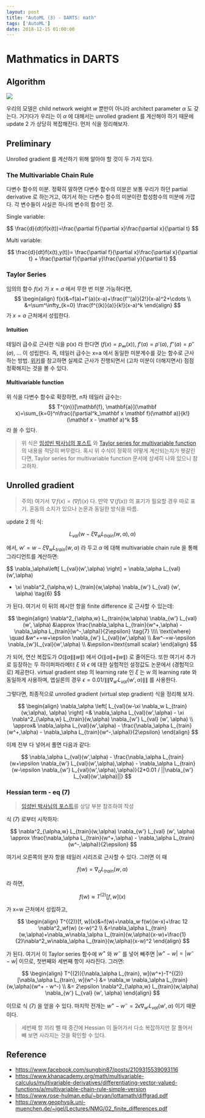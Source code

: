 ```yaml
---
layout: post
title: "AutoML (3) - DARTS: math"
tags: ['AutoML']
date: 2018-12-15 01:00:00
---
```


# Mathmatics in DARTS

## Algorithm

<img src="{{site.url}}/assets/nas/2-darts-algo.png">

우리의 모델은 child network weight $w$ 뿐만이 아니라 architect parameter $\alpha$ 도 갖는다. 거기다가 우리는 이 $\alpha$ 에 대해서는 unrolled gradient 를 계산해야 하기 때문에 update 2 가 상당히 복잡해진다. 먼저 식을 정리해보자.

## Preliminary

Unrolled gradient 를 계산하기 위해 알아야 할 것이 두 가지 있다.

### The Multivariable Chain Rule

다변수 함수의 미분. 정확히 말하면 다변수 함수의 미분은 보통 우리가 하던 partial derivative 로 하는거고, 여기서 하는 다변수 함수의 미분이란 합성함수의 미분에 가깝다. 각 변수들이 사실은 하나의 변수의 함수인 것.

Single variable:

$$
\frac{d}{dt}f(x(t))=\frac{\partial f}{\partial x}\frac{\partial x}{\partial t}
$$

Multi variable:

$$
\frac{d}{dt}f(x(t),y(t))=
\frac{\partial f}{\partial x}\frac{\partial x}{\partial t} + 
\frac{\partial f}{\partial y}\frac{\partial y}{\partial t}
$$

### Taylor Series

임의의 함수 $f(x)$ 가 $x=a$ 에서 무한 번 미분 가능하다면,
$$
\begin{align}
f(x)&=f(a)+f'(a)(x-a)+\frac{f''(a)}{2!}(x-a)^2+\cdots \\
&=\sum^\infty_{k=0} \frac{f^{(k)}(a)}{k!}(x-a)^k
\end{align}
$$
가 $x=a$ 근처에서 성립한다.

#### Intuition

테일러 급수로 근사한 식을 p(x) 라 한다면 ($f(x)=p_\infty(x)$), $f'(a)=p'(a)$, $f''(a)=p''(a)$, ... 이 성립한다. 즉, 테일러 급수는 x=a 에서 동일한 미분계수를 갖는 함수로 근사하는 방법. [위키](https://en.wikipedia.org/wiki/Taylor_series)를 참고하면 실제로 근사가 진행되면서 (고차 미분이 더해지면서) 점점 정확해지는 것을 볼 수 있다.

#### Multivariable function

위 식을 다변수 함수로 확장하면, n차 테일러 급수는:
$$
T^{(n)}[\mathbf{f}, \mathbf{a}](\mathbf x)=\sum_{k=0}^n\frac{(\partial^k_\mathbf x \mathbf f)(\mathbf a)}{k!}(\mathbf x - \mathbf a)^k
$$
라 쓸 수 있다. 

> 위 식은 [임성빈 박사님의 포스트](https://www.facebook.com/sungbin87/posts/2109315539093116) 와 [Taylor series for multivariable function](https://www.researchgate.net/publication/286625914_Taylor_Series_For_Multi-Variable_Functions) 의 내용을 적당히 버무렸다. 혹시 위 수식이 정확히 어떻게 계산되는지가 헷갈린다면, Taylor series for multivariable function 문서에 상세히 나와 있으니 참고하자.

## Unrolled gradient

> 주의) 여기서 $\nabla f(x) = (\nabla f)(x)$ 다. 만약 $\nabla (f(x))$ 의 표기가 필요할 경우 따로 표기. 혼동의 소지가 있으나 논문과 동일한 방식을 따름.

update 2 의 식:

$$
L_{val}(w-\xi \nabla_w L_{train}(w,\alpha), \alpha)
$$

에서, $w'= w-\xi \nabla_w L_{train}(w,\alpha)$ 라 두고 $\alpha$ 에 대해 multivariable chain rule 을 통해 그라디언트를 계산하면:

$$
\nabla_\alpha\left[ L_{val}(w',\alpha) \right] =
\nabla_\alpha L_{val}(w',\alpha) 
- \xi \nabla^2_{\alpha,w} L_{train}(w,\alpha) \nabla_{w'} L_{val} (w', \alpha)
\tag{6}
$$

가 된다. 여기서 이 뒤의 헤시안 항을 finite difference 로 근사할 수 있는데:

$$
\begin{align}
\nabla^2_{\alpha,w} L_{train}(w,\alpha) \nabla_{w'} L_{val} (w', \alpha) &\approx \frac{\nabla_\alpha L_{train}(w^+,\alpha) - \nabla_\alpha L_{train}(w^-,\alpha)}{2\epsilon} \tag{7} \\\\
\text{where} \quad
&w^+=w+\epsilon \nabla_{w'} L_{val}(w',\alpha) \\
&w^-=w-\epsilon \nabla_{w'}L_{val}(w',\alpha) \\
&\epsilon=\text{small scalar}
\end{align}
$$

가 되어, 연산 복잡도가 $O(\|\alpha\|\|w\|)$ 에서 $O(\|\alpha\|+\|w\|)$ 로 줄어든다. 또한 여기서 추가로 등장하는 두 하이퍼파라메터 $\xi$ 와 $\epsilon$ 에 대한 실험적인 설정값도 논문에서 (경험적으로) 제공한다. virtual gradient step 의 learning rate 인 $\xi$ 는 $w$ 의 learning rate 와 동일하게 사용하며, 엡실론의 경우 $\epsilon=0.01 / \|\|\nabla_{w'} L_{val}(w',\alpha)\|\|$ 를 사용한다. 

그렇다면, 최종적으로 unrolled gradient (virtual step gradient) 식을 정리해 보자.

$$
\begin{align}
\nabla_\alpha \left[ L_{val}(w-\xi \nabla_w L_{train}(w,\alpha), \alpha) \right] =& \nabla_\alpha L_{val}(w',\alpha) - \xi \nabla^2_{\alpha,w} L_{train}(w,\alpha) \nabla_{w'} L_{val} (w', \alpha) \\
\approx& \nabla_\alpha L_{val}(w',\alpha) - \frac{\nabla_\alpha L_{train}(w^+,\alpha) - \nabla_\alpha L_{train}(w^-,\alpha)}{2\epsilon}
\end{align}
$$

이제 전부 다 넣어서 풀면 다음과 같다:

$$
\nabla_\alpha L_{val}(w',\alpha) - \frac{\nabla_\alpha L_{train}(w+\epsilon \nabla_{w'} L_{val}(w',\alpha),\alpha) - \nabla_\alpha L_{train}(w-\epsilon \nabla_{w'} L_{val}(w',\alpha),\alpha)}{2*0.01 / ||\nabla_{w'} L_{val}(w',\alpha)||}
$$

### Hessian term - eq (7)

> [임성빈 박사님의 포스트](https://www.facebook.com/sungbin87/posts/2109315539093116)를 상당 부분 참조하여 작성

식 (7) 로부터 시작하자:

$$
\nabla^2_{\alpha,w} L_{train}(w,\alpha) \nabla_{w'} L_{val} (w', \alpha) \approx \frac{\nabla_\alpha L_{train}(w^+,\alpha) - \nabla_\alpha L_{train}(w^-,\alpha)}{2\epsilon}
$$

여기서 오른쪽의 분자 항을 테일러 시리즈로 근사할 수 있다. 그러면 이 때

$$
f(w)= \nabla_\alpha L_{train}(w,\alpha)
$$

라 하면,

$$
f(w) \approx T^{(2)}[f,w](x)
$$

가 x=w 근처에서 성립하고,

$$
\begin{align}
T^{(2)}[f, w](x)&=f(w)+\nabla_w f(w)(w-x)+\frac 12 \nabla^2_wf(w) (x-w)^2 \\
&=\nabla_\alpha L_{train}(w,\alpha)+\nabla_w\nabla_\alpha L_{train}(w,\alpha)(x-w)+\frac{1}{2}\nabla^2_w\nabla_\alpha L_{train}(w,\alpha)(x-w)^2
\end{align}
$$

가 된다. 여기서 이 Taylor series 함수에 $w^+$ 와 $w^-$ 를 넣어 빼주면 $|w^+-w|=|w^- -w|$ 이므로, 첫번째와 세번째 항이 사라진다. 그러면:

$$
\begin{align}
T^{(2)}[\nabla_\alpha L_{train}, w](w^+)-T^{(2)}[\nabla_\alpha L_{train}, w](w^-) 
&= \nabla_w \nabla_\alpha L_{train}(w,\alpha)(w^+ - w^-) \\
&= 2\epsilon \nabla^2_{\alpha,w} L_{train}(w,\alpha) \nabla_{w'} L_{val} (w', \alpha)
\end{align}
$$

이므로 식 (7) 을 얻을 수 있다. 마지막 전개는 $w^+ - w^- = 2\epsilon \nabla_{w'} L_{val}(w',\alpha)$ 이기 때문이다.

> 세번째 항 끼리 뺄 때 중간에 Hessian 이 들어가서 다소 복잡하지만 잘 풀어서 빼 보면 사라지는 것을 확인할 수 있다.

## Reference

- https://www.facebook.com/sungbin87/posts/2109315539093116
- https://www.khanacademy.org/math/multivariable-calculus/multivariable-derivatives/differentiating-vector-valued-functions/a/multivariable-chain-rule-simple-version
- https://www.rose-hulman.edu/~bryan/lottamath/diffgrad.pdf
- https://www.geophysik.uni-muenchen.de/~igel/Lectures/NMG/02_finite_differences.pdf
